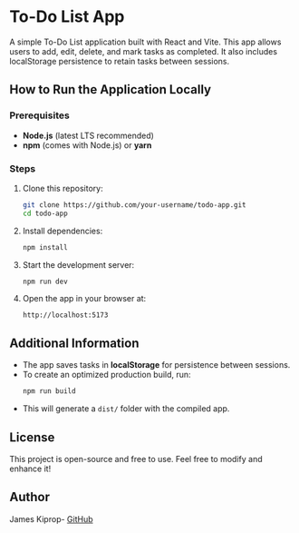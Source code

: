 # To-Do List App

A simple To-Do List application built with React and Vite. This app allows users to add, edit, delete, and mark tasks as completed. It also includes localStorage persistence to retain tasks between sessions.

## How to Run the Application Locally

### Prerequisites

- **Node.js** (latest LTS recommended)
- **npm** (comes with Node.js) or **yarn**

### Steps

1. Clone this repository:

   ```bash
   git clone https://github.com/your-username/todo-app.git
   cd todo-app
   ```

2. Install dependencies:

   ```bash
   npm install
   ```

3. Start the development server:

   ```bash
   npm run dev
   ```

4. Open the app in your browser at:
   ```
   http://localhost:5173
   ```

## Additional Information

- The app saves tasks in **localStorage** for persistence between sessions.
- To create an optimized production build, run:
  ```bash
  npm run build
  ```
- This will generate a `dist/` folder with the compiled app.

## License

This project is open-source and free to use. Feel free to modify and enhance it!

## Author

James Kiprop- [GitHub](https://github.com/jameskiprop)

